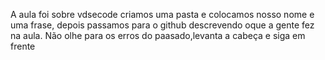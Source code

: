 A aula foi sobre vdsecode criamos uma pasta e colocamos nosso nome e uma frase, depois passamos para o github descrevendo oque a gente fez na aula. Não olhe para os erros do paasado,levanta a cabeça e siga em frente
